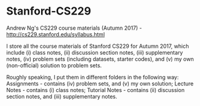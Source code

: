 # Stanford-CS229
Andrew Ng's CS229 course materials (Autumn 2017) - http://cs229.stanford.edu/syllabus.html

I store all the course materials of Stanford CS229 for Autumn 2017, which include (i) class notes, (ii) discussion section notes, (iii) supplementary notes, (iv) problem sets (including datasets, starter codes), and (v) my own (non-official) solution to problem sets.

Roughly speaking, I put them in different folders in the following way:
Assignments - contains (iv) problem sets, and (v) my own solution;
Lecture Notes - contains (i) class notes;
Tutorial Notes - contains (ii) discussion section notes, and (iii) supplementary notes.
